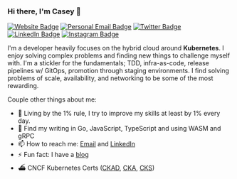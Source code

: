 ### Hi there, I'm Casey 👋

[![Website Badge](https://img.shields.io/badge/caseywylie.io-lightblue?style=for-the-badge)](https://caseywylie.io)
[![Personal Email Badge](https://img.shields.io/badge/casewylie@gmail.com-green?style=for-the-badge)](mailto:casewylie@gmail.com)
[![Twitter Badge](https://img.shields.io/badge/Twitter-1DA1F2?style=for-the-badge&logo=twitter&logoColor=white)](https://twitter.com/cmwylie19)
[![LinkedIn Badge](https://img.shields.io/badge/LinkedIn-0077B5?style=for-the-badge&logo=linkedin&logoColor=white)](https://www.linkedin.com/in/casewylie)
[![Instagram Badge](https://img.shields.io/badge/Instagram-E4405F?style=for-the-badge&logo=instagram&logoColor=white)](https://www.instagram.com/cmwylie19/)


I'm a developer heavily focuses on the hybrid cloud around **Kubernetes**. I enjoy solving complex problems and finding new things to challenge myself with. I'm a stickler for the fundamentals; TDD, infra-as-code, release pipelines w/ GitOps, promotion through staging environments.  I find solving problems of scale, availability, and networking to be some of the most rewarding. 

Couple other things about me:

- 🔭 Living by the 1% rule, I try to improve my skills at least by 1% every day. 
- 💬 Find my writing in Go, JavaScript, TypeScript and using WASM and gRPC
- 📫 How to reach me: [Email](mailto:casewylie@gmail.com) and [LinkedIn](https://linkedin.com/in/casewylie)
- ⚡ Fun fact: I have a [blog](https://caseywylie.io)
- ⛴️ CNCF Kubernetes Certs ([CKAD](https://www.credly.com/badges/a9b6aa64-8121-451d-b899-753b0b276bf1/linked_in), [CKA](https://www.credly.com/badges/a2708687-e49b-48fd-b6ff-95eb7e13b243/linked_in), [CKS](https://www.credly.com/badges/4b5ca1fa-b2be-431c-adc0-dc1f61fdce6b/linked_in?t=ri3n7f))


<!-- ![Casey's GitHub stats](https://github-readme-stats.vercel.app/api?username=cmwylie19&show_icons=true&theme=radical&custom_title=Stats&hide=ranks) -->
